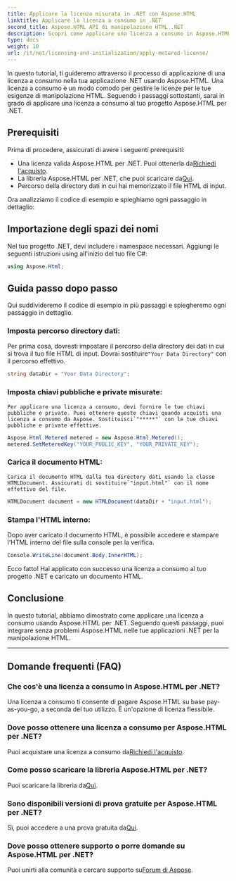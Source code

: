 ```yaml
---
title: Applicare la licenza misurata in .NET con Aspose.HTML
linktitle: Applicare la licenza a consumo in .NET
second_title: Aspose.HTML API di manipolazione HTML .NET
description: Scopri come applicare una licenza a consumo in Aspose.HTML per .NET. Gestisci in modo efficiente le tue esigenze di manipolazione HTML. Inizia subito!
type: docs
weight: 10
url: /it/net/licensing-and-initialization/apply-metered-license/
---
```

In questo tutorial, ti guideremo attraverso il processo di applicazione di una licenza a consumo nella tua applicazione .NET usando Aspose.HTML. Una licenza a consumo è un modo comodo per gestire le licenze per le tue esigenze di manipolazione HTML. Seguendo i passaggi sottostanti, sarai in grado di applicare una licenza a consumo al tuo progetto Aspose.HTML per .NET.

## Prerequisiti

Prima di procedere, assicurati di avere i seguenti prerequisiti:

-  Una licenza valida Aspose.HTML per .NET. Puoi ottenerla da[Richiedi l'acquisto](https://purchase.aspose.com/buy).
-  La libreria Aspose.HTML per .NET, che puoi scaricare da[Qui](https://releases.aspose.com/html/net/).
- Percorso della directory dati in cui hai memorizzato il file HTML di input.

Ora analizziamo il codice di esempio e spieghiamo ogni passaggio in dettaglio:

## Importazione degli spazi dei nomi

Nel tuo progetto .NET, devi includere i namespace necessari. Aggiungi le seguenti istruzioni using all'inizio del tuo file C#:

```csharp
using Aspose.Html;
```

## Guida passo dopo passo

Qui suddivideremo il codice di esempio in più passaggi e spiegheremo ogni passaggio in dettaglio.

### Imposta percorso directory dati:

   Per prima cosa, dovresti impostare il percorso della directory dei dati in cui si trova il tuo file HTML di input. Dovrai sostituire`"Your Data Directory"` con il percorso effettivo.

   ```csharp
   string dataDir = "Your Data Directory";
   ```

### Imposta chiavi pubbliche e private misurate:

    Per applicare una licenza a consumo, devi fornire le tue chiavi pubbliche e private. Puoi ottenere queste chiavi quando acquisti una licenza a consumo da Aspose. Sostituisci`"*****"` con le tue chiavi pubbliche e private effettive.

   ```csharp
   Aspose.Html.Metered metered = new Aspose.Html.Metered();
   metered.SetMeteredKey("YOUR_PUBLIC_KEY", "YOUR_PRIVATE_KEY");
   ```

### Carica il documento HTML:

    Carica il documento HTML dalla tua directory dati usando la classe HTMLDocument. Assicurati di sostituire`"input.html"` con il nome effettivo del file.

   ```csharp
   HTMLDocument document = new HTMLDocument(dataDir + "input.html");
   ```

### Stampa l'HTML interno:

   Dopo aver caricato il documento HTML, è possibile accedere e stampare l'HTML interno del file sulla console per la verifica.

   ```csharp
   Console.WriteLine(document.Body.InnerHTML);
   ```

Ecco fatto! Hai applicato con successo una licenza a consumo al tuo progetto .NET e caricato un documento HTML.

## Conclusione

In questo tutorial, abbiamo dimostrato come applicare una licenza a consumo usando Aspose.HTML per .NET. Seguendo questi passaggi, puoi integrare senza problemi Aspose.HTML nelle tue applicazioni .NET per la manipolazione HTML.

---

## Domande frequenti (FAQ)

### Che cos'è una licenza a consumo in Aspose.HTML per .NET?
Una licenza a consumo ti consente di pagare Aspose.HTML su base pay-as-you-go, a seconda del tuo utilizzo. È un'opzione di licenza flessibile.

### Dove posso ottenere una licenza a consumo per Aspose.HTML per .NET?
 Puoi acquistare una licenza a consumo da[Richiedi l'acquisto](https://purchase.aspose.com/buy).

### Come posso scaricare la libreria Aspose.HTML per .NET?
 Puoi scaricare la libreria da[Qui](https://releases.aspose.com/html/net/).

### Sono disponibili versioni di prova gratuite per Aspose.HTML per .NET?
 Sì, puoi accedere a una prova gratuita da[Qui](https://releases.aspose.com/).

### Dove posso ottenere supporto o porre domande su Aspose.HTML per .NET?
 Puoi unirti alla comunità e cercare supporto su[Forum di Aspose](https://forum.aspose.com/).
